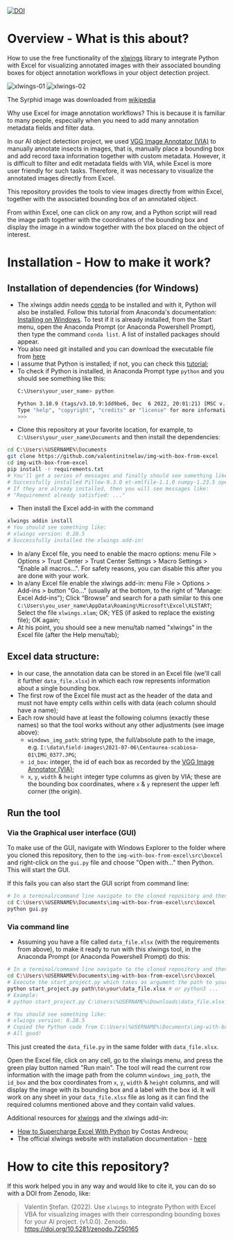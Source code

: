 [![DOI](https://zenodo.org/badge/557367197.svg)](https://zenodo.org/badge/latestdoi/557367197)

# Overview - What is this about?

How to use the free functionality of the [xlwings](https://www.xlwings.org/) library to integrate Python with Excel for visualizing annotated images with their associated bounding boxes for object annotation workflows in your object detection project.

![xlwings-01](https://user-images.githubusercontent.com/14074269/197849882-fc5bba75-7ac2-48e9-b0be-c67fd173342e.jpg)
![xlwings-02](https://user-images.githubusercontent.com/14074269/197849897-1cb8b94e-bf4b-4aed-a6ae-cd9bb4b23f4d.jpg)

The Syrphid image was downloaded from [wikipedia](https://en.wikipedia.org/wiki/Hover_fly#/media/File:ComputerHotline_-_Syrphidae_sp._(by)_(3).jpg)

Why use Excel for image annotation workflows?
This is because it is familiar to many people, especially when you need to add many annotation metadata fields and filter data.

In our AI object detection project, we used [VGG Image Annotator (VIA)](https://www.robots.ox.ac.uk/~vgg/software/via/) to manually annotate insects in images, that is, manually place a bounding box and add record taxa information together with custom metadata. However, it is difficult to filter and edit metadata fields with VIA, while Excel is more user friendly for such tasks. Therefore, it was necessary to visualize the annotated images directly from Excel.

This repository provides the tools to view images directly from within Excel, together with the associated bounding box of an annotated object.

From within Excel, one can click on any row, and a Python script will read the image path together with the coordinates of the bounding box and display the image in a window together with the box placed on the object of interest.

# Installation - How to make it work?
## Installation of dependencies (for Windows)

- The xlwings addin needs [conda](https://www.anaconda.com/products/distribution/start-coding-immediately) to be installed and with it, Python will also be installed. Follow this tutorial from Anaconda's documentation: [Installing on Windows](https://docs.anaconda.com/anaconda/install/windows/). To test if it is already installed, from the Start menu, open the Anaconda Prompt (or Anaconda Powershell Prompt), then type the command `conda list`. A list of installed packages should appear.
- You also need git installed and you can download the executable file from [here](https://git-scm.com/download/win)
- I assume that Python is installed; if not, you can check this [tutorial](https://www.digitalocean.com/community/tutorials/install-python-windows-10);
- To check if Python is installed, in Anaconda Prompt type `python` and you should see something like this:
    ```sh
    C:\Users\your_user_name> python
    
    Python 3.10.9 (tags/v3.10.9:1dd9be6, Dec  6 2022, 20:01:21) [MSC v.1934 64 bit (AMD64)] on win32
    Type "help", "copyright", "credits" or "license" for more information.
    >>> 
    ```
- Clone this repository at your favorite location, for example, to `C:\Users\your_user_name\Documents` and then install the dependencies:
```sh
cd C:\Users\%USERNAME%\Documents
git clone https://github.com/valentinitnelav/img-with-box-from-excel
cd img-with-box-from-excel
pip install -r requirements.txt
# You'll get a series of messages and finally should see something like:
# Successfully installed Pillow-9.3.0 et-xmlfile-1.1.0 numpy-1.23.5 openpyxl-3.0.10 etc.
# If they are already installed, then you will see messages like:
# "Requirement already satisfied: ..."
```
- Then install the Excel add-in with the command 
```sh
xlwings addin install
# You should see something like:
# xlwings version: 0.28.5
# Successfully installed the xlwings add-in!
```
- In a/any Excel file, you need to enable the macro options: menu File > Options > Trust Center > Trust Center Settings > Macro Settings > “Enable all macros...". For safety reasons, you can disable this after you are done with your work.
- In a/any Excel file enable the xlwings add-in: menu File > Options > Add-ins > button "Go..." (usually at the bottom, to the right of "Manage: Excel Add-ins"); Click “Browse” and search for a path similar to this one `C:\Users\you_user_name\AppData\Roaming\Microsoft\Excel\XLSTART`; Select the file `xlwings.xlam`; OK; YES (if asked to replace the existing file); OK again;
- At his point, you should see a new menu/tab named "xlwings" in the Excel file (after the Help menu/tab); 

## Excel data structure: 

- In our case, the annotation data can be stored in an Excel file (we'll call it further `data_file.xlsx`) in which each row represents information about a single bounding box.
- The first row of the Excel file must act as the header of the data and must not have empty cells within cells with data (each column should have a name);
- Each row should have at least the following columns (exactly these names) so that the tool works without any other adjustments (see image above):
    - `windows_img_path`: string type, the full/absolute path to the image, e.g. `I:\data\field-images\2021-07-06\Centaurea-scabiosa-01\IMG_0377.JPG`;
    - `id_box`: integer, the id of each box as recorded by the [VGG Image Annotator (VIA)](https://www.robots.ox.ac.uk/~vgg/software/via/); 
    - `x`, `y`, `width` & `height` integer type columns as given by VIA; these are the bounding box coordinates, where `x` & `y` represent the upper left corner (the origin).

## Run the tool

### Via the Graphical user interface (GUI)

To make use of the GUI, navigate with Windows Explorer to the folder where you cloned this repository, then to the `img-with-box-from-excel\src\boxcel` and right-click on the `gui.py` file and choose "Open with..." then Python. This will start the GUI.

If this fails you can also start the GUI script from command line:
```sh
# In a terminal/command line navigate to the cloned repository and then to the src/boxcel folder
cd C:\Users\%USERNAME%\Documents\img-with-box-from-excel\src\boxcel
python gui.py
```
### Via command line

- Assuming you have a file called `data_file.xlsx` (with the requirements from above), to make it ready to run with this xlwings tool, in the Anaconda Prompt (or Anaconda Powershell Prompt) do this:
```sh
# In a terminal/command line navigate to the cloned repository and then to the src/boxcel folder
cd C:\Users\%USERNAME%\Documents\img-with-box-from-excel\src\boxcel
# Execute the start_project.py which takes as argument the path to your Excel file:
python start_project.py path\to\your\data_file.xlsx # or python3 ...
# Example:
# python start_project.py C:\Users\%USERNAME%\Downloads\data_file.xlsx

# You should see something like:
# xlwings version: 0.28.5
# Copied the Python code from C:\Users\%USERNAME%\Documents\img-with-box-from-excel\src\boxcel\display_images.py to C:\Users\%USERNAME%\Downloads\data_file.py
# All good!
```
This just created the `data_file.py` in the same folder with `data_file.xlsx`.

Open the Excel file, click on any cell, go to the xlwings menu, and press the green play button named "Run main". The tool will read the current row information with the image path from the column `windows_img_path`, the `id_box` and the box coordinates from `x`, `y`, `width` & `height` columns, and will display the image with its bounding box and a label with the box id.
It will work on any sheet in your `data_file.xlsx` file as long as it can find the required columns mentioned above and they contain valid values.

Additional resources for [xlwings](https://docs.xlwings.org/en/latest/) and the xlwings add-in:

- [How to Supercharge Excel With Python](https://towardsdatascience.com/how-to-supercharge-excel-with-python-726b0f8e22c2) by Costas Andreou;
- The official xlwings website with installation documentation - [here](https://docs.xlwings.org/en/latest/installation.html)

# How to cite this repository?

If this work helped you in any way and would like to cite it, you can do so with a DOI from Zenodo, like:

> Valentin Ștefan. (2022). Use `xlwings` to integrate Python with Excel VBA for visualizing images with their corresponding bounding boxes for your AI project. (v1.0.0). Zenodo. https://doi.org/10.5281/zenodo.7250165
